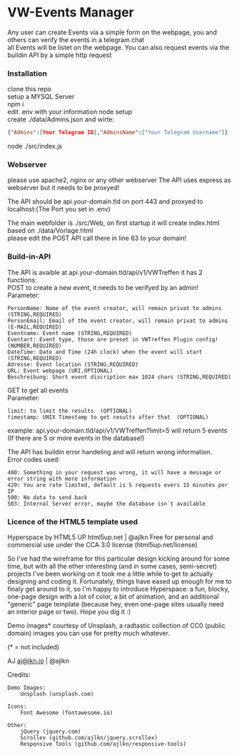 # VW-Events Manager
 Any user can create Events via a simple form on the webpage, you and others can verify the events in a telegram chat  
 all Events will be listet on the webpage.
 You can also request events via the buildin API by a simple http request

 ### Installation
 clone this repo  
 setup a MYSQL Server  
 npm i  
 edit .env with your information
 node setup  
 create ./data/Admins.json and wirte:  
 ```json
 {"Admins":[Your Telegram ID],"AdminsName":["Your Telegram Username"]}
  ```
 node ./src/index.js


### Webserver
please use apache2, nginx or any other webserver
The API uses express as webserver but it needs to be proxyed!  
  
The API should be api.your-domain.tld on port 443 and proxyed to localhost:(The Port you set in .env)  
  
The main webfolder is ./src/Web, on first startup it will create index.html based on ./data/Vorlage.html  
please edit  the POST API call there in line 63 to your domain!

### Build-in-API
The API is avaible at api.your-domain.tld/api/v1/VWTreffen it has 2 functions:  
POST to create a new event, it needs to be verifyed by an admin!  
Parameter:
```
PersonName: Name of the event creator, will remain privat to admins (STRING,REQUIRED)
PersonEmail: Email of the event creator, will remain privat to admins (E-MAIL,REQUIRED)
Eventname: Event name (STRING,REQUIRED)
Eventart: Event type, those are preset in VWTreffen Plugin config! (NUMBER,REQUIRED)
DateTime: Date and Time (24h clock) when the event will start (STRING,REQUIRED)
Adresse: Event location (STRING,REQUIRED)
URL: Event webpage (URI,OPTIONAL)
Beschreibung: Short event discription max 1024 chars (STRING,REQUIRED)
```
  
GET to get all events  
Parameter:
```
limit: to limit the results  (OPTIONAL)
timestamp: UNIX Timestamp to get results after that  (OPTIONAL)
```
example: api.your-domain.tld/api/v1/VWTreffen?limit=5 will return 5 events (If there are 5 or more events in the database!)  

The API has buildin error handeling and will return wrong information.  
Error codes used:
```
400: Something in your request was wrong, it will have a message or error string with more information
429: You are rate limited, default is 5 requests evers 15 minutes per IP
500: No data to send back
503: Internal Server error, maybe the database isn´t available
```


### Licence of the HTML5 template used
Hyperspace by HTML5 UP
html5up.net | @ajlkn
Free for personal and commercial use under the CCA 3.0 license (html5up.net/license)


So I've had the wireframe for this particular design kicking around for some time, but with all
the other interesting (and in some cases, semi-secret) projects I've been working on it took me
a little while to get to actually designing and coding it. Fortunately, things have eased up
enough for me to finaly get around to it, so I'm happy to introduce Hyperspace: a fun, blocky,
one-page design with a lot of color, a bit of animation, and an additional "generic" page template
(because hey, even one-page sites usually need an interior page or two). Hope you dig it :)

Demo images* courtesy of Unsplash, a radtastic collection of CC0 (public domain) images
you can use for pretty much whatever.

(* = not included)

AJ
aj@lkn.io | @ajlkn


Credits:

	Demo Images:
		Unsplash (unsplash.com)

	Icons:
		Font Awesome (fontawesome.io)

	Other:
		jQuery (jquery.com)
		Scrollex (github.com/ajlkn/jquery.scrollex)
		Responsive Tools (github.com/ajlkn/responsive-tools)
